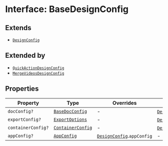 # Interface: BaseDesignConfig

## Extends

- [`DesignConfig`](../../../DesignConfig.types/interfaces/design-config/index.md)

## Extended by

- [`QuickActionDesignConfig`](QuickActiondesign-config.md)
- [`MergeVideosDesignConfig`](MergeVideosdesign-config.md)

## Properties

| Property | Type | Overrides | Inherited from |
| ------ | ------ | ------ | ------ |
| `docConfig?` | [`BaseDocConfig`](../../../DesignConfig.types/interfaces/base-doc-config/index.md) | - | [`DesignConfig`](../../../DesignConfig.types/interfaces/design-config/index.md).`docConfig` |
| `exportConfig?` | [`ExportOptions`](../../../ExportConfig.types/type-aliases/export-options.md) | - | [`DesignConfig`](../../../DesignConfig.types/interfaces/design-config/index.md).`exportConfig` |
| `containerConfig?` | [`ContainerConfig`](../../../ContainerConfig.types/type-aliases/container-config/index.md) | - | [`DesignConfig`](../../../DesignConfig.types/interfaces/design-config/index.md).`containerConfig` |
| `appConfig?` | [`AppConfig`](../../AppConfig.types/interfaces/app-config.md) | [`DesignConfig`](../../../DesignConfig.types/interfaces/design-config/index.md).`appConfig` | - |
